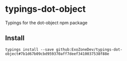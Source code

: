 # typings-dot-object
Typings for the dot-object npm package 

## Install
`typings install --save github:ExoZoneDev/typings-dot-object#7b1d67b09cbd959370aff7deef3410037538f88e`
